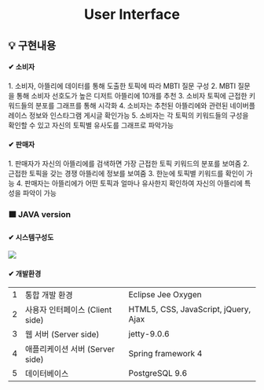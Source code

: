 <h1 align="center">User Interface</h1>
<h2>💡 구현내용</h2>
<h4>✔ 소비자</h4>
1. 소비자, 아뜰리에 데이터를 통해 도출한 토픽에 따라 MBTI 질문 구성
2. MBTI 질문을 통해 소비자 선호도가 높은 디저트 아뜰리에 10개를 추천
3. 소비자 토픽에 근접한 키워드들의 분포를 그래프를 통해 시각화
4. 소비자는 추천된 아뜰리에와 관련된 네이버플레이스 정보와 인스타그램 게시글 확인가능
5. 소비자는 각 토픽의 키워드들의 구성을 확인할 수 있고 자신의 토픽별 유사도를 그래프로 파악가능
<h4>✔ 판매자</h4>
1. 판매자가 자신의 아뜰리에를 검색하면 가장 근접한 토픽 키워드의 분포를 보여줌
2. 근접한 토픽을 갖는 경쟁 아뜰리에 정보를 보여줌
3. 한눈에 토픽별 키워드를 확인이 가능
4. 판매자는 아뜰리에가 어떤 토픽과 얼마나 유사한지 확인하여 자신의 아뜰리에 특성을 파악이 가능
<h3>🟧 JAVA version</h3>
<h4>✔ 시스템구성도</h4>
<img src='https://ifh.cc/g/4HyY2U.png' border='0'>
<h4>✔ 개발환경</h4>
<table>
<tr><td>1</td><td>통합 개발 환경</td><td>Eclipse Jee Oxygen</td></tr>
<tr><td>2</td><td>사용자 인터페이스 (Client side)</td><td>HTML5, CSS, JavaScript, jQuery, Ajax</td></tr>
<tr><td>3</td><td>웹 서버 (Server side)</td><td>jetty-9.0.6</td></tr>
<tr><td>4</td><td>애플리케이션 서버 (Server side)</td><td>Spring framework 4</td></tr>
<tr><td>5</td><td>데이터베이스</td><td>PostgreSQL 9.6</td></tr>
</table>